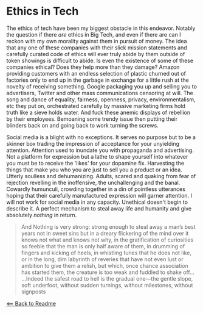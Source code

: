 # Ethics in Tech

The ethics of tech have been my biggest obstacle in this endeavor. Notably the question if there *are* ethics in Big Tech, and even if there are can I reckon with my own morality against them in pursuit of money. The idea that any one of these companies with their slick mission statements and carefully curated code of ethics will ever truly abide by them outside of token showings is difficult to abide. Is even the existence of some of these companies ethical? Does they help more than they damage? Amazon providing customers with an endless selection of plastic churned out of factories only to end up in the garbage in exchange for a little rush at the novelty of receiving something. Google packaging you up and selling you to advertisers, Twitter and other mass communications censoring at will. The song and dance of equality, fairness, openness, privacy, environmentalism, etc they put on, orchestrated carefully by massive marketing firms hold truth like a sieve holds water. And fuck these anemic displays of rebellion by their employees. Bemoaning some trendy issue then putting their blinders back on and going back to work turning the screws.

Social media is a blight with no exceptions. It serves no purpose but to be a skinner box trading the impression of acceptance for your unyielding attention. Attention used to inundate you with propaganda and advertising. Not a platform for expression but a lathe to shape yourself into whatever you must be to receive the 'likes' for your dopamine fix. Harvesting the things that make you who you are just to sell you a product or an idea. Utterly soulless and dehumanizing. Adults, scared and quaking from fear of rejection revelling in the inoffensive, the unchallenging and the banal. Cowardly humunculi, crowding together in a din of pointless utterances hoping that their carefully manufactured expression will garner attention. I will not work for social media in any capacity. Unethical doesn't begin to describe it. A perfect mechanism to steal away life and humanity and give absolutely *nothing* in return.

>And Nothing is very strong: strong enough to steal away a man’s best years not in sweet sins but in a dreary flickering of the mind over it knows not what and knows not why, in the gratification of curiosities so feeble that the man is only half aware of them, in drumming of fingers and kicking of heels, in whistling tunes that he does not like, or in the long, dim labyrinth of reveries that have not even lust or ambition to give them a relish, but which, once chance association has started them, the creature is too weak and fuddled to shake off... ...Indeed the safest road to hell is the gradual one—the gentle slope, soft underfoot, without sudden turnings, without milestones, without signposts

[<== Back to Readme](/README.md)
